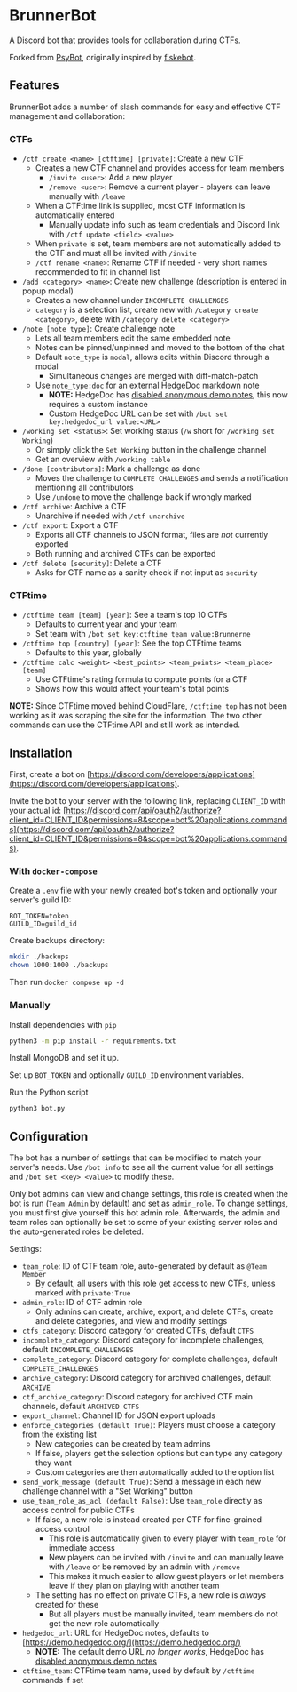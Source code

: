 # BrunnerBot

A Discord bot that provides tools for collaboration during CTFs.

Forked from [PsyBot](https://github.com/Myldero/psybot), originally inspired by [fiskebot](https://github.com/ekofiskctf/fiskebot).

## Features

BrunnerBot adds a number of slash commands for easy and effective CTF management and collaboration:

### CTFs

* `/ctf create <name> [ctftime] [private]`: Create a new CTF
  * Creates a new CTF channel and provides access for team members
    * `/invite <user>`: Add a new player
    * `/remove <user>`: Remove a current player - players can leave manually with `/leave`
  * When a CTFtime link is supplied, most CTF information is automatically entered
    * Manually update info such as team credentials and Discord link with `/ctf update <field> <value>`
  * When `private` is set, team members are not automatically added to the CTF and must all be invited with `/invite`
  * `/ctf rename <name>`: Rename CTF if needed - very short names recommended to fit in channel list
* `/add <category> <name>`: Create new challenge (description is entered in popup modal)
  * Creates a new channel under `INCOMPLETE CHALLENGES`
  * `category` is a selection list, create new with `/category create <category>`, delete with `/category delete <category>`
* `/note [note_type]`: Create challenge note
  * Lets all team members edit the same embedded note
  * Notes can be pinned/unpinned and moved to the bottom of the chat
  * Default `note_type` is `modal`, allows edits within Discord through a modal
    * Simultaneous changes are merged with diff-match-patch
  * Use `note_type:doc` for an external HedgeDoc markdown note
    * **NOTE:** HedgeDoc has [disabled anonymous demo notes](https://community.hedgedoc.org/t/no-more-anonymous-usage-of-demo-instance/1634), this now requires a custom instance
    * Custom HedgeDoc URL can be set with `/bot set key:hedgedoc_url value:<URL>`
* `/working set <status>`: Set working status (`/w` short for `/working set Working`)
  * Or simply click the `Set Working` button in the challenge channel
  * Get an overview with `/working table`
* `/done [contributors]`: Mark a challenge as done
  * Moves the challenge to `COMPLETE CHALLENGES` and sends a notification mentioning all contributors
  * Use `/undone` to move the challenge back if wrongly marked
* `/ctf archive`: Archive a CTF
  * Unarchive if needed with `/ctf unarchive`
* `/ctf export`: Export a CTF
  * Exports all CTF channels to JSON format, files are *not* currently exported
  * Both running and archived CTFs can be exported
* `/ctf delete [security]`: Delete a CTF
  * Asks for CTF name as a sanity check if not input as `security`

### CTFtime

* `/ctftime team [team] [year]`: See a team's top 10 CTFs
  * Defaults to current year and your team
  * Set team with `/bot set key:ctftime_team value:Brunnerne`
* `/ctftime top [country] [year]`: See the top CTFtime teams
  * Defaults to this year, globally
* `/ctftime calc <weight> <best_points> <team_points> <team_place> [team]`
  * Use CTFtime's rating formula to compute points for a CTF
  * Shows how this would affect your team's total points

**NOTE:** Since CTFtime moved behind CloudFlare, `/ctftime top` has not been working as it was scraping the site for the information.
The two other commands can use the CTFtime API and still work as intended.

## Installation

First, create a bot on [https://discord.com/developers/applications](https://discord.com/developers/applications).

Invite the bot to your server with the following link, replacing `CLIENT_ID` with your actual id:
[https://discord.com/api/oauth2/authorize?client_id=CLIENT_ID&permissions=8&scope=bot%20applications.commands](https://discord.com/api/oauth2/authorize?client_id=CLIENT_ID&permissions=8&scope=bot%20applications.commands).

### With `docker-compose`

Create a `.env` file with your newly created bot's token and optionally your server's guild ID:

```dotenv
BOT_TOKEN=token
GUILD_ID=guild_id
```

Create backups directory:

```sh
mkdir ./backups
chown 1000:1000 ./backups
```

Then run `docker compose up -d`

### Manually

Install dependencies with `pip`

```sh
python3 -m pip install -r requirements.txt
```

Install MongoDB and set it up.

Set up `BOT_TOKEN` and optionally `GUILD_ID` environment variables.

Run the Python script

```sh
python3 bot.py
```

## Configuration

The bot has a number of settings that can be modified to match your server's needs.
Use `/bot info` to see all the current value for all settings and `/bot set <key> <value>` to modify these.

Only bot admins can view and change settings, this role is created when the bot is run (`Team Admin` by default) and set as `admin_role`.
To change settings, you must first give yourself this bot admin role.
Afterwards, the admin and team roles can optionally be set to some of your existing server roles and the auto-generated roles be deleted.

Settings:

* `team_role`: ID of CTF team role, auto-generated by default as `@Team Member`
  * By default, all users with this role get access to new CTFs, unless marked with `private:True`
* `admin_role`: ID of CTF admin role
  * Only admins can create, archive, export, and delete CTFs, create and delete categories, and view and modify settings
* `ctfs_category`: Discord category for created CTFs, default `CTFS`
* `incomplete_category`: Discord category for incomplete challenges, default `INCOMPLETE_CHALLENGES`
* `complete_category`: Discord category for complete challenges, default `COMPLETE_CHALLENGES`
* `archive_category`: Discord category for archived challenges, default `ARCHIVE`
* `ctf_archive_category`: Discord category for archived CTF main channels, default `ARCHIVED CTFS`
* `export_channel`: Channel ID for JSON export uploads
* `enforce_categories (default True)`: Players must choose a category from the existing list
  * New categories can be created by team admins
  * If false, players get the selection options but can type any category they want
  * Custom categories are then automatically added to the option list
* `send_work_message (default True)`: Send a message in each new challenge channel with a "Set Working" button
* `use_team_role_as_acl (default False)`: Use `team_role` directly as access control for public CTFs
  * If false, a new role is instead created per CTF for fine-grained access control
    * This role is automatically given to every player with `team_role` for immediate access
    * New players can be invited with `/invite` and can manually leave with `/leave` or be removed by an admin with `/remove`
    * This makes it much easier to allow guest players or let members leave if they plan on playing with another team
  * The setting has no effect on private CTFs, a new role is *always* created for these
    * But all players must be manually invited, team members do not get the new role automatically
* `hedgedoc_url`: URL for HedgeDoc notes, defaults to [https://demo.hedgedoc.org/](https://demo.hedgedoc.org/)
  * **NOTE:** The default demo URL *no longer works*, HedgeDoc has [disabled anonymous demo notes](https://community.hedgedoc.org/t/no-more-anonymous-usage-of-demo-instance/1634)
* `ctftime_team`: CTFtime team name, used by default by `/ctftime` commands if set
